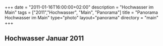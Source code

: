 +++
date = "2011-01-16T16:00:00+02:00"
description = "Hochwasser im Main"
tags = ["2011","Hochwasser", "Main", "Panorama"]
title = "Panorama Hochwasser im Main"
type="photo"
layout="panorama"
directory = "main"
+++
## Hochwasser Januar 2011